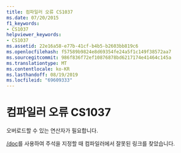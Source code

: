 ```yaml
---
title: 컴파일러 오류 CS1037
ms.date: 07/20/2015
f1_keywords:
- CS1037
helpviewer_keywords:
- CS1037
ms.assetid: 22e16a58-e77b-41cf-b4b5-b2603bb819c6
ms.openlocfilehash: f57589b9824e8d69354fe24a5f1c149f38572aa7
ms.sourcegitcommit: 986f836f72ef10876878bd6217174e41464c145a
ms.translationtype: MT
ms.contentlocale: ko-KR
ms.lasthandoff: 08/19/2019
ms.locfileid: "69609333"
---
```

# <a name="compiler-error-cs1037"></a>컴파일러 오류 CS1037
오버로드할 수 있는 연산자가 필요합니다.  
  
 [/doc](../language-reference/compiler-options/doc-compiler-option.md)를 사용하여 주석을 지정할 때 컴파일러에서 잘못된 링크를 찾았습니다.
